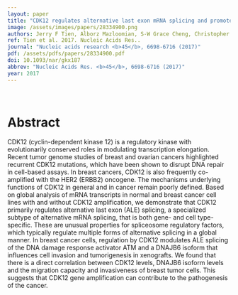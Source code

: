 ```yaml
---
layout: paper
title: "CDK12 regulates alternative last exon mRNA splicing and promotes breast cancer cell invasion."
image: /assets/images/papers/28334900.png
authors: Jerry F Tien, Alborz Mazloomian, S-W Grace Cheng, Christopher S Hughes, Christalle C T Chow, Leanna T Canapi, Arusha Oloumi, Genny Trigo-Gonzalez, Ali Bashashati, James Xu, Vicky C-D Chang, Sohrab P Shah, Samuel Aparicio, Gregg B Morin
ref: Tien et al. 2017. Nucleic Acids Res..
journal: "Nucleic acids research <b>45</b>, 6698-6716 (2017)"
pdf: /assets/pdfs/papers/28334900.pdf
doi: 10.1093/nar/gkx187
abbrev: "Nucleic Acids Res. <b>45</b>, 6698-6716 (2017)"
year: 2017
---
```


<br />
<div data-badge-popover="right" data-badge-type="donut" data-pmid="28334900" data-hide-no-mentions="true" class="altmetric-embed"></div>

# Abstract

CDK12 (cyclin-dependent kinase 12) is a regulatory kinase with evolutionarily conserved roles in modulating transcription elongation. Recent tumor genome studies of breast and ovarian cancers highlighted recurrent CDK12 mutations, which have been shown to disrupt DNA repair in cell-based assays. In breast cancers, CDK12 is also frequently co-amplified with the HER2 (ERBB2) oncogene. The mechanisms underlying functions of CDK12 in general and in cancer remain poorly defined. Based on global analysis of mRNA transcripts in normal and breast cancer cell lines with and without CDK12 amplification, we demonstrate that CDK12 primarily regulates alternative last exon (ALE) splicing, a specialized subtype of alternative mRNA splicing, that is both gene- and cell type-specific. These are unusual properties for spliceosome regulatory factors, which typically regulate multiple forms of alternative splicing in a global manner. In breast cancer cells, regulation by CDK12 modulates ALE splicing of the DNA damage response activator ATM and a DNAJB6 isoform that influences cell invasion and tumorigenesis in xenografts. We found that there is a direct correlation between CDK12 levels, DNAJB6 isoform levels and the migration capacity and invasiveness of breast tumor cells. This suggests that CDK12 gene amplification can contribute to the pathogenesis of the cancer.

